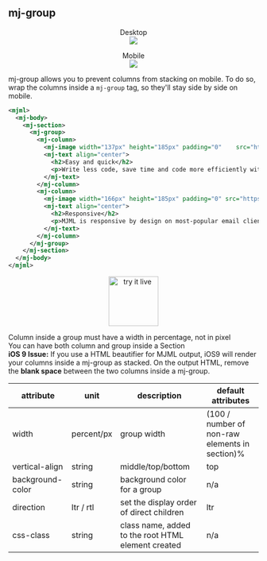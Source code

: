 ## mj-group


<p align="center">
  Desktop<br />
  <img src="https://cloud.githubusercontent.com/assets/570317/15677458/a6ad2c1c-274a-11e6-8fdf-6853d748ef27.png" />
</p>

<p align="center">
  Mobile<br />
  <img src="https://cloud.githubusercontent.com/assets/570317/15677396/6bb62708-274a-11e6-8c59-0d8b3944a2ae.png" />
</p>

mj-group allows you to prevent columns from stacking on mobile. To do so, wrap the columns inside a `mj-group` tag, so they'll stay side by side on mobile.

```xml
<mjml>
  <mj-body>
    <mj-section>
      <mj-group>
        <mj-column>
          <mj-image width="137px" height="185px" padding="0"    src="https://mjml.io/assets/img/easy-and-quick.png" />
          <mj-text align="center">
            <h2>Easy and quick</h2>
            <p>Write less code, save time and code more efficiently with MJML’s semantic syntax.</p>
          </mj-text>
        </mj-column>
        <mj-column>
          <mj-image width="166px" height="185px" padding="0" src="https://mjml.io/assets/img/responsive.png" />
          <mj-text align="center">
            <h2>Responsive</h2>
            <p>MJML is responsive by design on most-popular email clients, even Outlook.</p>
          </mj-text>
        </mj-column>
      </mj-group>
    </mj-section>
  </mj-body>
</mjml>
```

<p align="center">
  <a href="https://mjml.io/try-it-live/components/group"><img width="100px" src="https://mjml.io/assets/img/svg/TRYITLIVE.svg" alt="try it live" /></a>
</p>

<aside class="notice">
  Column inside a group must have a width in percentage, not in pixel
</aside>


<aside class="notice">
  You can have both column and group inside a Section
</aside>

<aside class="notice">
  <b>iOS 9 Issue:</b> If you use a HTML beautifier for MJML output, iOS9 will render your columns inside a mj-group as stacked. On the output HTML, remove the <b>blank space</b> between the two columns inside a mj-group.
</aside>


attribute           | unit        | description                    | default attributes
--------------------|-------------|--------------------------------|--------------------------------------
width               | percent/px  | group width                    | (100 / number of non-raw elements in section)%
vertical-align      | string      | middle/top/bottom              | top
background-color    | string      | background color for a group   | n/a
direction           | ltr / rtl   | set the display order of direct children | ltr
css-class           | string      | class name, added to the root HTML element created | n/a
